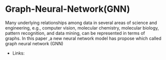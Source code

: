 # Graph-Neural-Network\(GNN\)
Many underlying relationships among data in several areas of science and engineering, e.g., computer vision, molecular chemistry, molecular biology, pattern recognition, and data mining, can be represented in terms of graphs. In this paper ,a new neural network model has propose which called graph neural network (GNN)
- Links:
